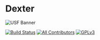 # Dexter

![USF Banner](https://cdn.discordapp.com/banners/336243033416794118/d10b24d5277aef99aa779ecc13c2bcc7.jpg?size=512)

[![Build Status](https://dev.azure.com/frostrixz/Dexter/_apis/build/status/Frostrix.Dexter?branchName=master)](https://dev.azure.com/frostrixz/Dexter/_build/latest?definitionId=1&branchName=master) 
[![All Contributors](https://img.shields.io/badge/All_Contributors-1-default.svg?style=flat&logo=github)](https://github.com/Frostrix/Dexter) 
[![GPLv3](https://img.shields.io/badge/License-GNU&nbsp;GPL&nbsp;Version&nbsp;3-blue.svg?style=flat&logo=gnu&nbsp;bash)](https://github.com/Frostrix/Dexter/blob/master/LICENSE)
